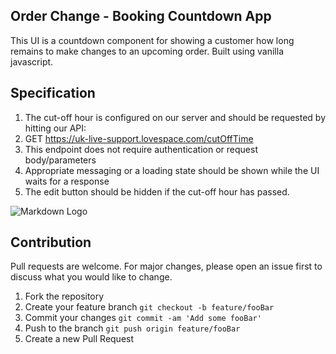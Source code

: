 ## Order Change - Booking Countdown App

This UI is a countdown component for showing a customer how long remains to make changes to an upcoming order. Built using vanilla javascript.

## Specification

1. The cut-off hour is configured on our server and should be requested by hitting our API:
1. GET https://uk-live-support.lovespace.com/cutOffTime
1. This endpoint does not require authentication or request body/parameters
1. Appropriate messaging or a loading state should be shown while the UI waits for a response
1. The edit button should be hidden if the cut-off hour has passed.


![Markdown Logo](https://mcusercontent.com/966fc1b875b92a9a36ccf1370/images/c47b4da9-bafc-4838-bc27-330d397f2c5e.gif)

<!-- ## Installation and Setup Instructions

### Prerequisite

You will need `node` and `npm` installed globally on your machine.

```bash

# install dependencies
npm install

#to start server:
npm start

#to visit app:
localhost:3000

#to create a build of the app:
npm run build
``` 
## Reflection
The project goals included using technologies learned up until this point and familiarizing myself React's Context API.

I wanted to build an application that uses React’s Context API to manage global application state without resorting to props drilling.
I started this process by using the `create-react-app` boilerplate. I chose to use the `create-react-app` boilerplate to minimize initial setup and invest more time in diving into react hook and Context API. The technologies used in this app are React and CSS.

One challenge I had was that when user refreshed the page, any data user has entered was lost. To combat this I stored the data in the local storage.
In the next iteration I plan on building a backend with a database to store user data essentially making this a fullstack app. 


-->





## Contribution
Pull requests are welcome. For major changes, please open an issue first to discuss what you would like to change.

1. Fork the repository
1. Create your feature branch `git checkout -b feature/fooBar`
1. Commit your changes `git commit -am 'Add some fooBar'`
1. Push to the branch `git push origin feature/fooBar`
1. Create a new Pull Request
